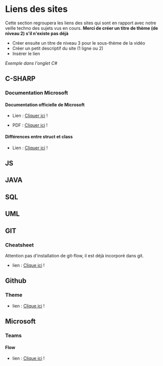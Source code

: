 # Liens des sites

Cette section regroupera les liens des sites qui sont en rapport avec notre veille techno des sujets vus en cours.
**Merci de créer un titre de thème (de niveau 2) s'il n'existe pas déjà**

* Créer ensuite un titre de niveau 3 pour le sous-thème de la vidéo
* Créer un petit descriptif du site (1 ligne ou 2)
* Insérer le lien  

_Exemple dans l'onglet C#_

## C-SHARP

### Documentation Microsoft

#### Documentation officielle de Microsoft

* Lien : [Cliquer ici][site] !

* PDF : [Cliquer ici][PDFMS] !

[PDFMS]: https://docs.microsoft.com/fr-fr/dotnet/opbuildpdf/csharp/toc.pdf?branch=live
[site]: https://docs.microsoft.com/fr-fr/dotnet/csharp/

#### Différences entre struct et class

* Lien : [Cliquer ici][struct-class] !

[struct-class]: https://docs.microsoft.com/en-us/dotnet/csharp/programming-guide/classes-and-structs/


## JS

## JAVA

## SQL

## UML

## GIT

### Cheatsheet

Attention pas d'installation de git-flow, il est déjà incorporé dans git.

* lien : [Clique ici][flowCheat] !

[flowCheat]: http://danielkummer.github.io/git-flow-cheatsheet/index.fr_FR.html

## Github

### Theme

* lien : [Clique ici][themeGithub] !

[themeGithub]: https://pages.github.com/

## Microsoft

### Teams

#### Flow

* lien : [Clique ici][flow] !

[flow]: https://docs.microsoft.com/fr-fr/power-automate/?utm_source=flow-sidebar
